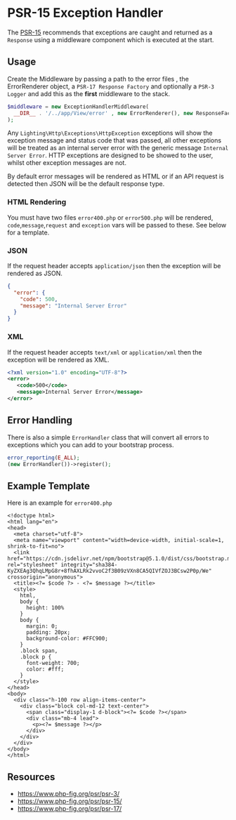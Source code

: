 # PSR-15 Exception Handler

The [PSR-15](https://www.php-fig.org/psr/psr-15/) recommends that exceptions are caught and returned as a `Response` using a middleware component which is executed at the start.

## Usage

Create the Middleware by passing a path to the error files , the ErrorRenderer object, a `PSR-17 Response Factory` and optionally a `PSR-3 Logger` and add this as the **first** middleware to the stack.

```php
$middleware = new ExceptionHandlerMiddleware(
  __DIR__ . '/../app/View/error' , new ErrorRenderer(), new ResponseFactory(), new Logger()
);
```

Any `Lighting\Http\Exceptions\HttpException` exceptions will show the exception message and status code that was passed, all other exceptions will be treated as an internal server error with the generic message `Internal Server Error`. HTTP exceptions are designed to be showed to the user, whilst other exception messages are not.

By default error messages will be rendered as HTML or if an API request is detected then JSON will be the default response type.

### HTML Rendering

You must have two files `error400.php` or `error500.php` will be rendered, `code`,`message`,`request` and `exception` vars will be passed to these. See below for a template.

### JSON 

If the request header accepts `application/json` then the exception will be rendered as JSON.

```json
{
  "error": {
    "code": 500,
    "message": "Internal Server Error"
  }
}
```

### XML 

If the request header accepts `text/xml` or `application/xml` then the exception will be rendered as XML.

```xml
<?xml version="1.0" encoding="UTF-8"?>
<error>
   <code>500</code>
   <message>Internal Server Error</message>
</error>
```

## Error Handling

There is also a simple `ErrorHandler` class that will convert all errors to exceptions which you can add to your bootstrap process.

```php
error_reporting(E_ALL);
(new ErrorHandler())->register();
```

## Example Template

Here is an example for `error400.php`

```
<!doctype html>
<html lang="en">
<head>
  <meta charset="utf-8">
  <meta name="viewport" content="width=device-width, initial-scale=1, shrink-to-fit=no">
  <link href="https://cdn.jsdelivr.net/npm/bootstrap@5.1.0/dist/css/bootstrap.min.css" rel="stylesheet" integrity="sha384-KyZXEAg3QhqLMpG8r+8fhAXLRk2vvoC2f3B09zVXn8CA5QIVfZOJ3BCsw2P0p/We" crossorigin="anonymous">
  <title><?= $code ?> - <?= $message ?></title>
  <style>
    html,
    body {
      height: 100%
    }
    body {
      margin: 0;
      padding: 20px;
      background-color: #FFC900;
    }
    .block span,
    .block p {
      font-weight: 700;
      color: #fff;
    }
  </style>
</head>
<body>
  <div class="h-100 row align-items-center">
    <div class="block col-md-12 text-center">
      <span class="display-1 d-block"><?= $code ?></span>
      <div class="mb-4 lead">
        <p><?= $message ?></p>
      </div>
    </div>
  </div>
</body>
</html>
```

## Resources

- https://www.php-fig.org/psr/psr-3/
- https://www.php-fig.org/psr/psr-15/
- https://www.php-fig.org/psr/psr-17/